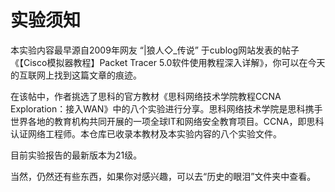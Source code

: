 # 实验须知

本实验内容最早源自2009年网友 “|狼人◇_传说” 于cublog网站发表的帖子 《【Cisco模拟器教程】Packet Tracer 5.0软件使用教程深入详解》，你可以在今天的互联网上找到这篇文章的痕迹。

在该帖中，作者挑选了思科的官方教材《思科网络技术学院教程CCNA Exploration：接入WAN》中的八个实验进行分享。思科网络技术学院是思科携手世界各地的教育机构共同开展的一项全球IT和网络安全教育项目。CCNA，即思科认证网络工程师。本仓库已收录本教材及本实验内容的八个实验文件。

目前实验报告的最新版本为21级。

当然，仍然还有些东西，如果你对感兴趣，可以去“历史的眼泪”文件夹中查看。